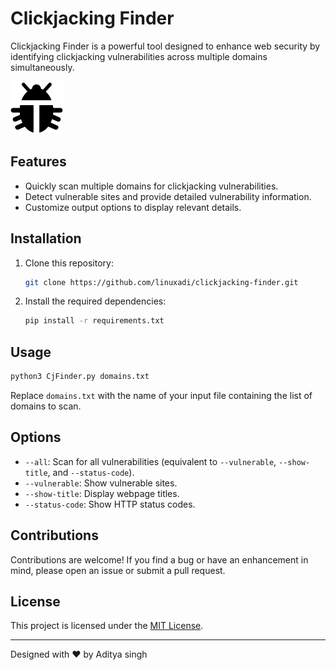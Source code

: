 # Clickjacking Finder

Clickjacking Finder is a powerful tool designed to enhance web security by identifying clickjacking vulnerabilities across multiple domains simultaneously.

![Clickjacking Finder Logo](https://github.com/linuxadi/clickjacking-finder/blob/main/clcikjacking.png)

## Features

- Quickly scan multiple domains for clickjacking vulnerabilities.
- Detect vulnerable sites and provide detailed vulnerability information.
- Customize output options to display relevant details.


## Installation

1. Clone this repository:

   ```bash
   git clone https://github.com/linuxadi/clickjacking-finder.git
   ```

2. Install the required dependencies:

   ```bash
   pip install -r requirements.txt
   ```

## Usage

```bash
python3 CjFinder.py domains.txt 
```

Replace `domains.txt` with the name of your input file containing the list of domains to scan.

## Options

- `--all`: Scan for all vulnerabilities (equivalent to `--vulnerable`, `--show-title`, and `--status-code`).
- `--vulnerable`: Show vulnerable sites.
- `--show-title`: Display webpage titles.
- `--status-code`: Show HTTP status codes.

## Contributions

Contributions are welcome! If you find a bug or have an enhancement in mind, please open an issue or submit a pull request.

## License

This project is licensed under the [MIT License](LICENSE).

---
Designed with ❤️ by Aditya singh 
